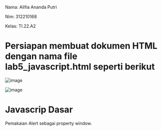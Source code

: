 Nama: Alifia Ananda Putri

Nim: 312210168

Kelas: TI.22.A2

# Persiapan membuat dokumen HTML dengan nama file lab5_javascript.html seperti berikut

![image](https://github.com/Alifiananda06/lab5_javascript/assets/115884834/2e51aefb-e3fe-4333-b43c-b05406bf031e)


![image](https://github.com/Alifiananda06/lab5_javascript/assets/115884834/99ddf26b-dc19-4a25-9abb-2d5aeda97f30)


# Javascrip Dasar

Pemakaian Alert sebagai property window.
